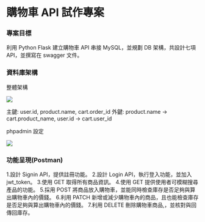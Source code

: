 # 購物車 API 試作專案

### 專案目標

利用 Python Flask 建立購物車 API 串接 MySQL，並規劃 DB 架構，共設計七項 API，並撰寫在 swagger 文件。

### 資料庫架構

整體架構

![](https://github.com/StevenHsu22/API_shoppingcart/blob/main/Api_picture/DB_schema.png)

主鍵: user.id, product.name, cart.order_id
外鍵: product.name -> cart.product_name, user.id -> cart.user_id

phpadmin 設定

![](https://github.com/StevenHsu22/API_shoppingcart/blob/main/Api_picture/sql%E6%9E%B6%E6%A7%8B.png)

### 功能呈現(Postman)

1.設計 Signin API，提供註冊功能。
2.設計 Login API，執行登入功能，並加入 jwt_token。
3.使用 GET 取得所有商品資訊。
4.使用 GET 提供使用者可模糊搜尋產品的功能。
5.採用 POST 將商品放入購物車，並能同時檢查庫存是否足夠與算出購物車內的價錢。
6.利用 PATCH 新增或減少購物車內的商品，且也能檢查庫存是否足夠與算出購物車內的價錢。
7.利用 DELETE 刪除購物車商品,，並核對與回傳回庫存。
